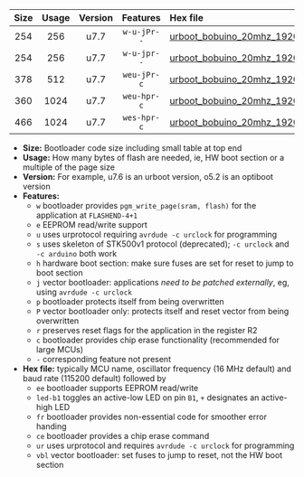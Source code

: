 |Size|Usage|Version|Features|Hex file|
|:-:|:-:|:-:|:-:|:--|
|254|256|u7.7|`w-u-jPr--`|[urboot_bobuino_20mhz_19200bps_led+b7_ur_vbl.hex](https://raw.githubusercontent.com/stefanrueger/urboot.hex/main/boards/bobuino/fcpu_20mhz/19200_bps/urboot_bobuino_20mhz_19200bps_led+b7_ur_vbl.hex)|
|254|256|u7.7|`w-u-jpr--`|[urboot_bobuino_20mhz_19200bps_led+b7_fr_ur_vbl.hex](https://raw.githubusercontent.com/stefanrueger/urboot.hex/main/boards/bobuino/fcpu_20mhz/19200_bps/urboot_bobuino_20mhz_19200bps_led+b7_fr_ur_vbl.hex)|
|378|512|u7.7|`weu-jPr-c`|[urboot_bobuino_20mhz_19200bps_ee_led+b7_fr_ce_ur_vbl.hex](https://raw.githubusercontent.com/stefanrueger/urboot.hex/main/boards/bobuino/fcpu_20mhz/19200_bps/urboot_bobuino_20mhz_19200bps_ee_led+b7_fr_ce_ur_vbl.hex)|
|360|1024|u7.7|`weu-hpr-c`|[urboot_bobuino_20mhz_19200bps_ee_led+b7_fr_ce_ur.hex](https://raw.githubusercontent.com/stefanrueger/urboot.hex/main/boards/bobuino/fcpu_20mhz/19200_bps/urboot_bobuino_20mhz_19200bps_ee_led+b7_fr_ce_ur.hex)|
|466|1024|u7.7|`wes-hpr-c`|[urboot_bobuino_20mhz_19200bps_ee_led+b7_fr_ce.hex](https://raw.githubusercontent.com/stefanrueger/urboot.hex/main/boards/bobuino/fcpu_20mhz/19200_bps/urboot_bobuino_20mhz_19200bps_ee_led+b7_fr_ce.hex)|

- **Size:** Bootloader code size including small table at top end
- **Usage:** How many bytes of flash are needed, ie, HW boot section or a multiple of the page size
- **Version:** For example, u7.6 is an urboot version, o5.2 is an optiboot version
- **Features:**
  + `w` bootloader provides `pgm_write_page(sram, flash)` for the application at `FLASHEND-4+1`
  + `e` EEPROM read/write support
  + `u` uses urprotocol requiring `avrdude -c urclock` for programming
  + `s` uses skeleton of STK500v1 protocol (deprecated); `-c urclock` and `-c arduino` both work
  + `h` hardware boot section: make sure fuses are set for reset to jump to boot section
  + `j` vector bootloader: applications *need to be patched externally*, eg, using `avrdude -c urclock`
  + `p` bootloader protects itself from being overwritten
  + `P` vector bootloader only: protects itself and reset vector from being overwritten
  + `r` preserves reset flags for the application in the register R2
  + `c` bootloader provides chip erase functionality (recommended for large MCUs)
  + `-` corresponding feature not present
- **Hex file:** typically MCU name, oscillator frequency (16 MHz default) and baud rate (115200 default) followed by
  + `ee` bootloader supports EEPROM read/write
  + `led-b1` toggles an active-low LED on pin `B1`, `+` designates an active-high LED
  + `fr` bootloader provides non-essential code for smoother error handing
  + `ce` bootloader provides a chip erase command
  + `ur` uses urprotocol and requires `avrdude -c urclock` for programming
  + `vbl` vector bootloader: set fuses to jump to reset, not the HW boot section
